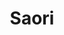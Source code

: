---
title: Saori
description: Passion for Exellence
background: "images/bg.jpg"
logo: "images/logo.jpg"
---